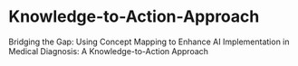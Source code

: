# Knowledge-to-Action-Approach
Bridging the Gap: Using Concept Mapping to Enhance AI Implementation in Medical Diagnosis: A Knowledge-to-Action Approach
